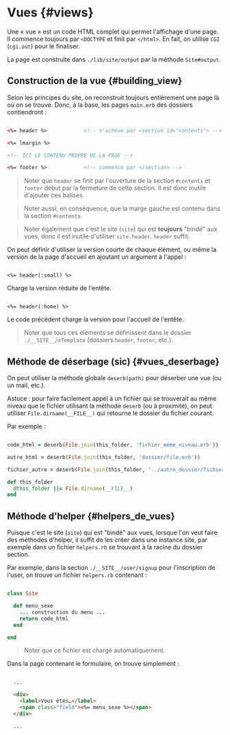 # Vues {#views}

Une « vue » est un code HTML complet qui permet l'affichage d'une page. Il commence toujours par `<DOCTYPE` et finit par `</html>`. En fait, on utilise `CGI` (`cgi.out`) pour le finaliser.

La page est construite dans `./lib/site/output` par la méthode `Site#output`.

## Construction de la vue {#building_view}

Selon les principes du site, on reconstruit toujours entièrement une page là où on se trouve. Donc, à la base, les pages `main.erb` des dossiers contiendront :

```html

<%= header %>            <!-- s'achève par <section id="contents"> -->

<%= lmargin %>

<!-- ICI LE CONTENU PROPRE DE LA PAGE -->

<%= footer %>            <!-- commence par </section> -->

```

> Noter que `header` se finit par l'ouverture de la section `#contents` et `footer` début par la fermeture de cette section. Il est donc inutile d'ajouter ces balises.

> Noter aussi, en conséquence, que la marge gauche est contenu dans la section `#contents`.

> Noter également que c'est le site (`site`) qui est **toujours** "bindé" aux vues, donc il est inutile d'utiliser `site.header`. `header` suffit.

On peut définir d'utiliser la version courte de chaque élément, ou même la version de la page d'accueil en ajoutant un argument à l'appel :

```erb

<%= header(:small) %>

```

Charge la version réduite de l'entête.

```erb

<%= header(:home) %>

```

Le code précédent charge la version pour l'accueil de l'entête.

> Noter que tous ces éléments se définissent dans le dossier `./__SITE__/xTemplate` (dossiers `header`, `footer`, etc.).

## Méthode de déserbage (sic) {#vues_deserbage}

On peut utiliser la méthode globale `deserb(path)` pour déserber une vue (ou un mail, etc.).

Astuce : pour faire facilement appel à un fichier qui se trouverait au même niveau que le fichier utilisant la méthode `deserb` (ou à proximité), on peut utiliser `File.dirname(__FILE__)` qui retourne le dossier du fichier courant.

Par exemple :

```ruby

code_html = deserb(File.join(this_folder, 'fichier_meme_niveau.erb'))

autre_html = deserb(File.join(this_folder, 'dossier/file.erb'))

fichier_autre = deserb(File.join(this_folder, '../autre_dossier/fichier.erb'))

def this_folder
  @this_folder ||= File.dirname(__FILE__)
end

```

## Méthode d'helper {#helpers_de_vues}

Puisque c'est le site (`site`) qui est "bindé" aux vues, lorsque l'on veut faire des méthodes d'helper, il suffit de les créer dans une instance site, par exemple dans un fichier `helpers.rb` se trouvant à la racine du dossier section.

Par exemple, dans la section `./__SITE__/user/signup` pour l'inscription de l'user,
on trouve un fichier `helpers.rb` contenant :

```ruby

class Site

  def menu_sexe
    ... construction du menu ...
    return code_html
  end

end

```

> Noter que ce fichier est chargé automatiquement.

Dans la page contenant le formulaire, on trouve simplement :

```html

  ...

  <div>
    <label>Vous êtes…</label>
    <span class="field"><%= menu_sexe %></span>
  </div>

  ...

```
